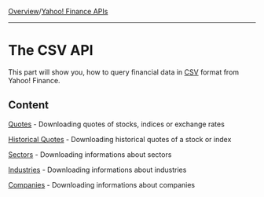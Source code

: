 [Overview](MainPage.md)/[Yahoo! Finance APIs](YahooFinanceAPIs.md)

---


# The CSV API #

This part will show you, how to query financial data in [CSV](http://en.wikipedia.org/wiki/Comma-separated_values) format from Yahoo! Finance.

## Content ##

[Quotes](csvQuotesDownload.md) - Downloading quotes of stocks, indices or exchange rates

[Historical Quotes](csvHistQuotesDownload.md) - Downloading historical quotes of a stock or index

[Sectors](csvSectorDownload.md) - Downloading informations about sectors

[Industries](csvIndustryDownload.md) - Downloading informations about industries

[Companies](csvCompanyDownload.md) - Downloading informations about companies